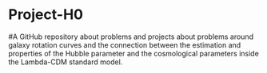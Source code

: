 # Project-H0

#A GitHub repository about problems and projects about problems around galaxy rotation curves and the connection between the estimation and
properties of the Hubble parameter and the cosmological parameters inside the Lambda-CDM standard model.
